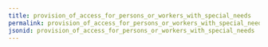 ```yaml
---
title: provision_of_access_for_persons_or_workers_with_special_needs
permalink: provision_of_access_for_persons_or_workers_with_special_needs.html
jsonid: provision_of_access_for_persons_or_workers_with_special_needs
---
```

